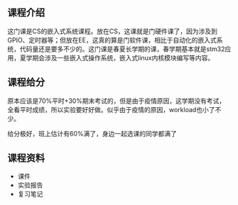 ## 课程介绍

这门课是CS的嵌入式系统课程。放在CS，这课就是门硬件课了，因为涉及到GPIO、定时器等；但放在EE，这真的算是门软件课，相比于自动化的嵌入式系统，代码量还是要多不少的。这门课是春夏长学期的课，春学期基本就是stm32应用，夏学期会涉及一些嵌入式操作系统，嵌入式linux内核模块编写等内容。

## 课程给分

原本应该是70%平时+30%期末考试的，但是由于疫情原因，这学期没有考试，全看平时成绩，所以实验要好好做。似乎由于疫情的原因，workload也小了不少。

给分极好，班上估计有60%满了，身边一起选课的同学都满了

## 课程资料

- 课件
- 实验报告
- 复习笔记